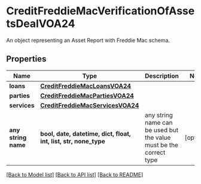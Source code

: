 # CreditFreddieMacVerificationOfAssetsDealVOA24

An object representing an Asset Report with Freddie Mac schema.

## Properties
Name | Type | Description | Notes
------------ | ------------- | ------------- | -------------
**loans** | [**CreditFreddieMacLoansVOA24**](CreditFreddieMacLoansVOA24.md) |  | 
**parties** | [**CreditFreddieMacPartiesVOA24**](CreditFreddieMacPartiesVOA24.md) |  | 
**services** | [**CreditFreddieMacServicesVOA24**](CreditFreddieMacServicesVOA24.md) |  | 
**any string name** | **bool, date, datetime, dict, float, int, list, str, none_type** | any string name can be used but the value must be the correct type | [optional]

[[Back to Model list]](../README.md#documentation-for-models) [[Back to API list]](../README.md#documentation-for-api-endpoints) [[Back to README]](../README.md)


